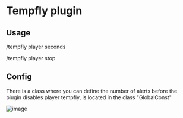 # Tempfly plugin

##  Usage
/tempfly player seconds

/tempfly player stop

## Config
There is a class where you can define the number of alerts before the plugin disables player tempfly, is located in the class "GlobalConst"

![image](https://user-images.githubusercontent.com/60214254/141694355-41c1cc24-33a6-4e59-bd65-8881dac6fbef.png)
